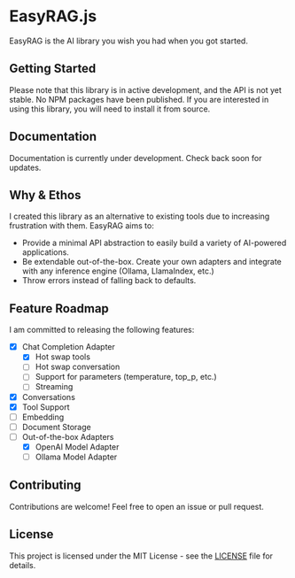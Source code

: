 # EasyRAG.js

EasyRAG is the AI library you wish you had when you got started.

## Getting Started

Please note that this library is in active development, and the API is not yet stable. No NPM packages have been published. If you are interested in using this library, you will need to install it from source.

## Documentation

Documentation is currently under development. Check back soon for updates.

## Why & Ethos

I created this library as an alternative to existing tools due to increasing frustration with them. EasyRAG aims to:

- Provide a minimal API abstraction to easily build a variety of AI-powered applications.
- Be extendable out-of-the-box. Create your own adapters and integrate with any inference engine (Ollama, LlamaIndex, etc.)
- Throw errors instead of falling back to defaults.

## Feature Roadmap

I am committed to releasing the following features:

- [x] Chat Completion Adapter
  - [x] Hot swap tools
  - [ ] Hot swap conversation
  - [ ] Support for parameters (temperature, top_p, etc.)
  - [ ] Streaming
- [x] Conversations
- [x] Tool Support
- [ ] Embedding
- [ ] Document Storage
- [ ] Out-of-the-box Adapters
  - [x] OpenAI Model Adapter
  - [ ] Ollama Model Adapter

## Contributing

Contributions are welcome! Feel free to open an issue or pull request.

## License

This project is licensed under the MIT License - see the [LICENSE](LICENSE) file for details.
